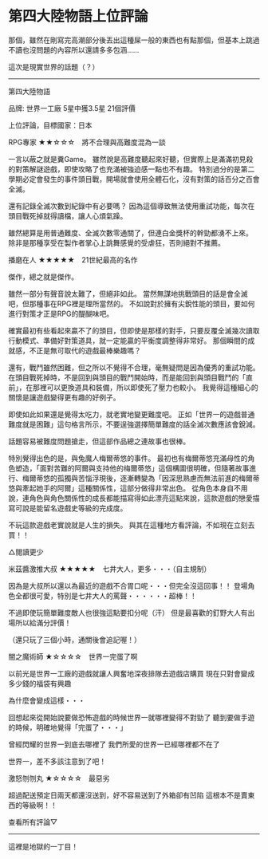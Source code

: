# 第四大陸物語上位評論

那個，雖然在剛寫完高潮部分後丟出這種屎一般的東西也有點那個，但基本上跳過不讀也沒問題的內容所以還請多多包涵……

這次是現實世界的話題（？）

---

第四大陸物語

品牌: 世界一工廠
5星中獲3.5星    21個評價

上位評論，目標國家：日本

RPG專家
★★☆☆☆　將不合理與高難度混為一談

一言以蔽之就是糞Game。
雖然說是高難度聽起來好聽，但實際上是滿滿初見殺的對策解謎遊戲，即使攻略了也充滿被強迫感一點也不有趣。
特別過分的是第二學期必定會發生的事件頭目戰，開場就會使用全體石化，沒有對策的話百分之百會全滅。

還有記錄全滅次數到紀錄中有必要嗎？
因為這個導致無法使用重試功能，每次在頭目戰死掉就得讀檔，讓人心煩氣躁。

雖然總算是用普通難度、全滅次數零通關了，但連白金獎杯的幹勁都湧不上來。
除非是那種享受在製作者掌心上跳舞感覺的受虐狂，否則絕對不推薦。

播磨在人
★★★★★　21世紀最高的名作

傑作，總之就是傑作。

雖然一部分有聲音說太難了，但絕非如此。
當然無謀地挑戰頭目的話是會全滅吧，但那種事在RPG裡是理所當然的。
不如說對於擁有尖銳性能的頭目，要如何進行對策才正是RPG的醍醐味吧。

確實最初有些看起來贏不了的頭目，但即使是那樣的對手，只要反覆全滅幾次讀取行動模式、準備好對策道具，就一定能贏的平衡度調整得非常好。
那個瞬間的成就感，不正是無可取代的遊戲最棒樂趣嗎？

還有，戰鬥雖然困難，但之所以不覺得不合理，毫無疑問是因為優秀的重試功能。
在頭目戰死掉時，不是回到與頭目的戰鬥開始時，而是能回到與頭目戰鬥的「直前」，在那裡可以更換道具和裝備，所以即使死了壓力也較小。
我覺得這種細心的關懷是讓遊戲變得更有趣的好例子。

即使如此如果還是覺得太吃力，就老實地變更難度吧。
正如「世界一的遊戲普通難度就是困難」這句格言所示，不要逞強選擇簡單難度的話全滅次數應該會銳減。

話題容易被難度問題搶走，但這部作品總之連故事也很棒。

特別覺得出色的是，與兔魔人梅爾蒂悠的事件。
最初也有梅爾蒂悠充滿母性的角色塑造，「面對苦難的阿爾與支持他的梅爾蒂悠」這個構圖很明確，但隨著故事進行、梅爾蒂悠的孤獨與苦惱浮現後，逐漸轉變為「因深思熟慮而無法前進的梅爾蒂悠與牽起她手的阿爾」這種關係性，這部分做得非常出色。
從角色本身自不用說，連角色與角色關係性的成長都能描寫得如此漂亮這點來說，這款遊戲的戀愛描寫可說是能留名遊戲史等級的完成度。

不玩這款遊戲老實說就是人生的損失。
與其在這種地方看評論，不如現在立刻去買！！

△閱讀更少

米茲醬激推大叔
★★★★★　七井大人，更多・・・（自主規制）

因為是大叔所以還以為最近的遊戲不合胃口呢・・・但完全沒這回事！！
登場角色全都很可愛，特別是七井大人的罵聲・・・・・・超棒！！

不過即使玩簡單難度敵人也很強這點要扣分呢（汗）
但是最喜歡的釘野大人有出場所以給滿分評價！

（還只玩了三個小時，通關後會追記喔！）

闇之魔術師
★☆☆☆☆　世界一完蛋了啊

以前光是世界一工廠的遊戲就讓人興奮地深夜排隊去遊戲店購買
現在只對會變成多少錢的福袋有興趣

為什麼會變成這樣・・・

回想起來從開始說要做恐怖遊戲的時候世界一就哪裡變得不對勁了
聽到要做手遊的時候，明確地覺得「完蛋了・・・」

曾經閃耀的世界一到底去哪裡了
我們所愛的世界一已經哪裡都不在了

世界一，差不多該注意到了吧！

激怒刎刎丸
★☆☆☆☆　最惡劣

超過配送預定日兩天都還沒送到，好不容易送到了外箱卻有凹陷
這根本不是賣東西的等級啊！！

查看所有評論▽

---

這裡是地獄的一丁目！